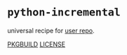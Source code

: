 # `python-incremental`

universal recipe for [user repo](../themartiancompany/ur).

[PKGBUILD](PKGBUILD)
[LICENSE](COPYING)

